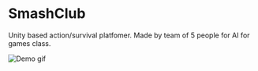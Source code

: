 # SmashClub
Unity based action/survival platfomer. Made by team of 5 people for AI for games class.

![Demo gif](../SmashClub.gif)


